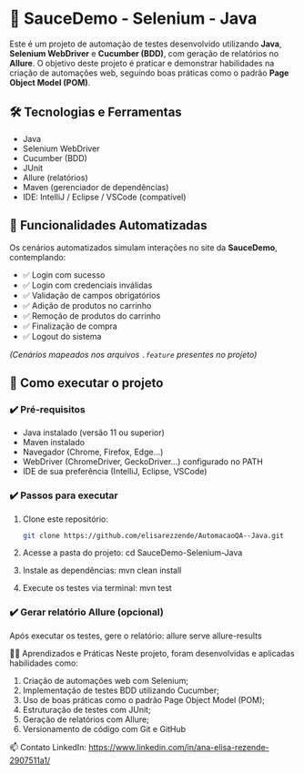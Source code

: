 # 🚀 SauceDemo - Selenium - Java

Este é um projeto de automação de testes desenvolvido utilizando **Java**, **Selenium WebDriver** e **Cucumber (BDD)**, 
com geração de relatórios no **Allure**. O objetivo deste projeto é praticar e demonstrar habilidades na criação de 
automações web, seguindo boas práticas como o padrão **Page Object Model (POM)**.

## 🛠️ Tecnologias e Ferramentas

- Java
- Selenium WebDriver
- Cucumber (BDD)
- JUnit
- Allure (relatórios)
- Maven (gerenciador de dependências)
- IDE: IntelliJ / Eclipse / VSCode (compatível)

## 🔧 Funcionalidades Automatizadas

Os cenários automatizados simulam interações no site da **SauceDemo**, contemplando:

- ✅ Login com sucesso
- ✅ Login com credenciais inválidas
- ✅ Validação de campos obrigatórios
- ✅ Adição de produtos no carrinho
- ✅ Remoção de produtos do carrinho
- ✅ Finalização de compra
- ✅ Logout do sistema

*(Cenários mapeados nos arquivos `.feature` presentes no projeto)*

## 🚀 Como executar o projeto

### ✔️ Pré-requisitos

- Java instalado (versão 11 ou superior)
- Maven instalado
- Navegador (Chrome, Firefox, Edge...)
- WebDriver (ChromeDriver, GeckoDriver...) configurado no PATH
- IDE de sua preferência (IntelliJ, Eclipse, VSCode)

### ✔️ Passos para executar

1. Clone este repositório:
   ```bash
   git clone https://github.com/elisarezzende/AutomacaoQA--Java.git
   
2. Acesse a pasta do projeto:
   cd SauceDemo-Selenium-Java

3. Instale as dependências:
  mvn clean install

4. Execute os testes via terminal:
   mvn test


### ✔️ Gerar relatório Allure (opcional)

Após executar os testes, gere o relatório:
  allure serve allure-results


👩‍💻 Aprendizados e Práticas
Neste projeto, foram desenvolvidas e aplicadas habilidades como:
  1. Criação de automações web com Selenium;
  2. Implementação de testes BDD utilizando Cucumber;
  3. Uso de boas práticas como o padrão Page Object Model (POM);
  4. Estruturação de testes com JUnit;
  5. Geração de relatórios com Allure;
  6. Versionamento de código com Git e GitHub


📫 Contato
LinkedIn: https://www.linkedin.com/in/ana-elisa-rezende-2907511a1/
